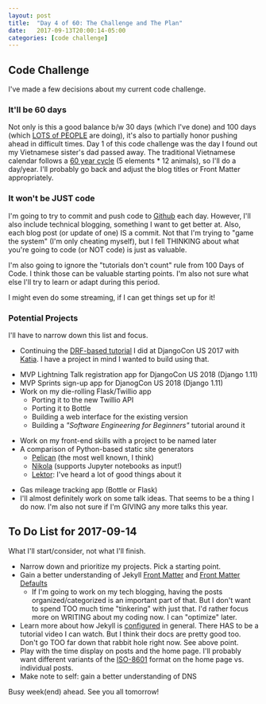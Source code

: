 ```yaml
---
layout: post
title:  "Day 4 of 60: The Challenge and The Plan"
date:   2017-09-13T20:00:14-05:00
categories: [code challenge]
---
```


## Code Challenge
I've made a few decisions about my current code challenge.

### It'll be 60 days
Not only is this a good balance b/w 30 days (which I've done) and 100 days (which [LOTS of PEOPLE](https://twitter.com/hashtag/100DaysOfCode?src=hash) are doing), it's also to partially honor pushing ahead in difficult times. Day 1 of this code challenge was the day I found out my Vietnamese sister's dad passed away. The traditional Vietnamese calendar follows a [60 year cycle](https://en.wikipedia.org/wiki/Sexagenary_cycle) (5 elements * 12 animals), so I'll do a day/year. I'll probably go back and adjust the blog titles or Front Matter appropriately.

### It won't be JUST code
I'm going to try to commit and push code to [Github](https://github.com/kojoidrissa) each day. However, I'll also include technical blogging, something I want to get better at. Also, each blog post (or update of one) IS a commit. Not that I'm trying to "game the system" (I'm only cheating myself), but I fell THINKING about what you're going to code (or NOT code) is just as valuable.

I'm also going to ignore the "tutorials don't count" rule from 100 Days of Code. I think those can be valuable starting points. I'm also not sure what else I'll try to learn or adapt during this period.

I might even do some streaming, if I can get things set up for it!

### Potential Projects
I'll have to narrow down this list and focus.

*  Continuing the [DRF-based tutorial](https://2017.djangocon.us/tutorials/catching-tweets-with-django-django-rest-framework/) I did at DjangoCon US 2017 with [Katia](https://twitter.com/lakatialira). I have a project in mind I wanted to build using that.
-  MVP Lightning Talk registration app for DjangoCon US 2018 (Django 1.11)
-  MVP Sprints sign-up app for DjanogCon US 2018 (Django 1.11)
-  Work on my die-rolling Flask/Twillio app
    -  Porting it to the new Twillio API
    -  Porting it to Bottle
    -  Building a web interface for the existing version
    -  Building a *"Software Engineering for Beginners"* tutorial around it
*  Work on my front-end skills with a project to be named later
*  A comparison of Python-based static site generators
    -  [Pelican](http://docs.getpelican.com/en/3.6.3/) (the most well known, I think)
    -  [Nikola](https://getnikola.com/) (supports Jupyter notebooks as input!)
    -  [Lektor](https://www.getlektor.com/): I've heard a lot of good things about it
-  Gas mileage tracking app (Bottle or Flask)
-  I'll almost definitely work on some talk ideas. That seems to be a thing I do now. I'm also not sure if I'm GIVING any more talks this year.

## To Do List for 2017-09-14
What I'll start/consider, not what I'll finish.

-  Narrow down and prioritize my projects. Pick a starting point.
-  Gain a better understanding of Jekyll [Front Matter](https://jekyllrb.com/docs/frontmatter/) and [Front Matter Defaults](https://jekyllrb.com/docs/configuration/#front-matter-defaults)
    +  If I'm going to work on my tech blogging, having the posts organized/categorized is an important part of that. But I don't want to spend TOO much time "tinkering" with just that. I'd rather focus more on WRITING about my coding now. I can "optimize" later.
-  Learn more about how Jekyll is [configured](http://jekyllrb.com/docs/configuration/) in general. There HAS to be a tutorial video I can watch. But I think their docs are pretty good too. Don't go TOO far down that rabbit hole right now. See above point.
-  Play with the time display on posts and the home page. I'll probably want different variants of the [ISO-8601](https://en.wikipedia.org/wiki/ISO_8601#Calendar_dates) format on the home page vs. individual posts.
-  Make note to self: gain a better understanding of DNS

Busy week(end) ahead. See you all tomorrow!
